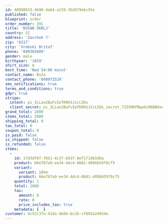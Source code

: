 ```yaml
---
id: 48998633-4b96-4a64-a159-35d579ebc55e
published: false
blueprint: order
order_number: 391
title: 'DUŠAN ŠKRLJ'
country: SI
address: 'Zavrhek 7'
zip: '6217'
city: 'Vremski Britof'
phone: '040303609'
gender: male
birthyear: '1959'
shirt_size: m
best_time: 'Nad 54:00 minut'
contact_name: Boža
contact_phone: '040972529'
sms_notifications: true
terms_and_conditions: true
gdpr: true
stripe:
  intent: pi_3LLao2BuFvIeTKRH1JzcL5Os
  client_secret: pi_3LLao2BuFvIeTKRH1JzcL5Os_secret_73ZSMGPBqoGiR6BB4xoqqwi82
grand_total: 2800
items_total: 2800
shipping_total: 0
tax_total: 0
coupon_total: 0
is_paid: false
is_shipped: false
is_refunded: false
items:
  -
    id: 17d3df07-7651-4c37-b93f-8ef171db5dba
    product: 66e767a9-ee34-4dc4-8681-d09bb59f0cf5
    variant:
      variant: 10km
      product: 66e767a9-ee34-4dc4-8681-d09bb59f0cf5
    quantity: 1
    total: 2800
    tax:
      amount: 0
      rate: 0
      price_includes_tax: true
    metadata: {  }
customer: dc52c37e-41da-4b04-bc26-cf093a24654e
---
```


